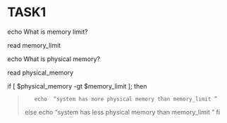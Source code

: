 # TASK1
echo What is memory limit?

read memory_limit

echo What is physical memory?

read physical_memory

if [ $physical_memory -gt $memory_limit ]; then
> 
>        echo  “system has more physical memory than memory_limit ”
> else
>          echo “system has less physical memory than memory_limit ”
> fi
